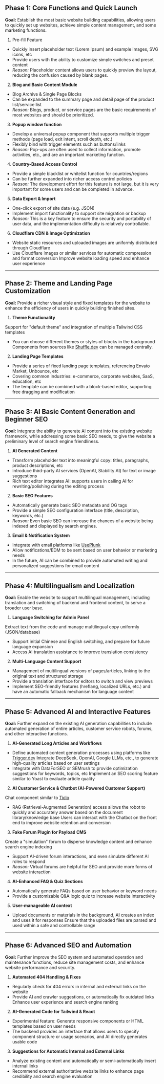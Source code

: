 ## Phase 1: Core Functions and Quick Launch

**Goal:**
Establish the most basic website building capabilities, allowing users to quickly set up websites, achieve simple content management, and some marketing functions.

1. Pre-fill Feature

* Quickly insert placeholder text (Lorem Ipsum) and example images, SVG icons, etc
* Provide users with the ability to customize simple switches and preset content
* _Reason:_ Placeholder content allows users to quickly preview the layout, reducing the confusion caused by blank pages.

2. **Blog and Basic Content Module**

* Blog Archive & Single Page Blocks
* Can be expanded to the summary page and detail page of the product list/service list
* _Reason:_ Blogs, product, or service pages are the basic requirements of most websites and should be prioritized.

3. **Popup window function**

* Develop a universal popup component that supports multiple trigger methods (page load, exit intent, scroll depth, etc.)
* Flexibly bind with trigger elements such as buttons/links
* _Reason:_ Pop-ups are often used to collect information, promote activities, etc., and are an important marketing function.

4. **Country-Based Access Control**

* Provide a simple blacklist or whitelist function for countries/regions
* Can be further expanded into richer access control policies
* _Reason:_ The development effort for this feature is not large, but it is very important for some users and can be completed in advance.

5. **Data Export & Import**

* One-click export of site data (e.g. JSON)
* Implement import functionality to support site migration or backup
* _Reason:_ This is a key feature to ensure the security and portability of user data, and the implementation difficulty is relatively controllable.

6. **Cloudflare CDN & Image Optimization**

* Website static resources and uploaded images are uniformly distributed through Cloudflare
* Use Cloudflare Images or similar services for automatic compression and format conversion
Improve website loading speed and enhance user experience

- - -

## Phase 2: Theme and Landing Page Customization

**Goal:**
Provide a richer visual style and fixed templates for the website to enhance the efficiency of users in quickly building finished sites.

1. **Theme Functionality**

Support for "default theme" and integration of multiple Tailwind CSS templates
* You can choose different themes or styles of blocks in the background
Components from sources like [Shuffle.dev](https://shuffle.dev/components/tailwind) can be managed centrally.

2. **Landing Page Templates**

* Provide a series of fixed landing page templates, referencing Envato Market, Unbounce, etc
* Covering common industries: e-commerce, corporate websites, SaaS, education, etc
* The template can be combined with a block-based editor, supporting free dragging and modification

- - -

## Phase 3: AI Basic Content Generation and Beginner SEO

**Goal:**
Integrate the ability to generate AI content into the existing website framework, while addressing some basic SEO needs, to give the website a preliminary level of search engine friendliness.

1. **AI Generated Content**

* Transform placeholder text into meaningful copy: titles, paragraphs, product descriptions, etc
* Introduce third-party AI services (OpenAI, Stability AI) for text or image suggestions
* Rich text editor integrates AI: supports users in calling AI for rewriting/polishing during the editing process

2. **Basic SEO Features**

* Automatically generate basic SEO metadata and OG tags
* Provide a simple SEO configuration interface (title, description, keywords, etc.)
* _Reason:_ Even basic SEO can increase the chances of a website being indexed and displayed by search engines.

3. **Email & Notification System**

* Integrate with email platforms like [UsePlunk](https://app.useplunk.com/)
* Allow notifications/EDM to be sent based on user behavior or marketing needs
* In the future, AI can be combined to provide automated writing and personalized suggestions for email content

- - -

## Phase 4: Multilingualism and Localization

**Goal:**
Enable the website to support multilingual management, including translation and switching of backend and frontend content, to serve a broader user base.

1. **Language Switching for Admin Panel**

Extract text from the code and manage multilingual copy uniformly (JSON/database)
* Support initial Chinese and English switching, and prepare for future language expansion
* Access AI translation assistance to improve translation consistency

2. **Multi-Language Content Support**

* Management of multilingual versions of pages/articles, linking to the original text and structured storage
* Provide a translation interface for editors to switch and view previews
* Implement SEO-friendly features (hreflang, localized URLs, etc.) and have an automatic fallback mechanism for language content

- - -

## Phase 5: Advanced AI and Interactive Features

**Goal:**
Further expand on the existing AI generation capabilities to include automated generation of entire articles, customer service robots, forums, and other interactive functions.

1. **AI-Generated Long Articles and Workflows**

* Define automated content generation processes using platforms like [Trigger.dev](https://trigger.dev/)
Integrate DeepSeek, OpenAI, Google LLMs, etc., to generate high-quality articles based on user settings
* Integrate with DataForSEO or SEMrush to provide optimization suggestions for keywords, topics, etc
Implement an SEO scoring feature similar to Yoast to evaluate article quality

2. **AI Customer Service & Chatbot (AI-Powered Customer Support)**

Chat component similar to [Tidio](https://www.tidio.com/)
* RAG (Retrieval-Augmented Generation) access allows the robot to quickly and accurately answer based on the document library/knowledge base
Users can interact with the Chatbot on the front end to improve website retention and conversion

3. **Fake Forum Plugin for Payload CMS**

Create a "simulation" forum to disperse knowledge content and enhance search engine indexing
* Support AI-driven forum interactions, and even simulate different AI roles to respond
* _Reason:_ Virtual forums are helpful for SEO and provide more forms of website interaction

4. **AI-Enhanced FAQ & Quiz Sections**

* Automatically generate FAQs based on user behavior or keyword needs
* Provide a customizable Q&A logic quiz to increase website interactivity

5. **User-manageable AI context**

* Upload documents or materials in the background, AI creates an index and uses it for responses
Ensure that the uploaded files are parsed and used within a safe and controllable range

- - -

## Phase 6: Advanced SEO and Automation

**Goal:**
Further improve the SEO system and automated operation and maintenance functions, reduce site management costs, and enhance website performance and security.

1. **Automated 404 Handling & Fixes**

* Regularly check for 404 errors in internal and external links on the website
* Provide AI and crawler suggestions, or automatically fix outdated links
Enhance user experience and search engine ranking

2. **AI-Generated Code for Tailwind & React**

* Experimental feature: Generate responsive components or HTML templates based on user needs
* The backend provides an interface that allows users to specify component structure or usage scenarios, and AI directly generates usable code

3. **Suggestions for Automatic Internal and External Links**

* Analyze existing content and automatically or semi-automatically insert internal links
* Recommend external authoritative website links to enhance page credibility and search engine evaluation